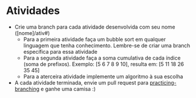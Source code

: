 # Atividades
- Crie uma branch para cada atividade desenvolvida com seu nome ([nome]/ativ#)
    - Para a primeira atividade faça um bubble sort em qualquer linguagem que tenha conhecimento. Lembre-se de criar uma branch específica para essa atividade
    - Para a segunda atividade faça a soma cumulativa de cada índice (soma de prefixos). 
        Exemplo: [5 6 7 8 9 10], resulta em: [5 11 18 26 35 45]
    - Para a aterceira atividade implemente um algoritmo à sua escolha
- A cada atividade terminada, envie um pull request para [practicing-branching](https://github.com/gegen07/practicing-branching) e ganhe uma camisa :)